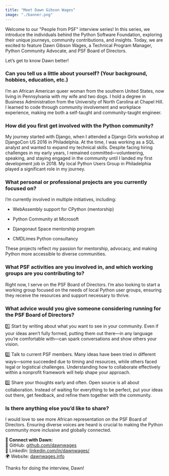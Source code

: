 ```yaml
---
title: "Meet Dawn Gibson Wages"
image: "./banner.png"
---
```


Welcome to our "People from PSF" interview series! In this series, we introduce
the individuals behind the Python Software Foundation, exploring their unique
journeys, community contributions, and insights. Today, we are excited to
feature Dawn Gibson Wages, a Technical Program Manager, Python Community
Advocate, and PSF Board of Directors.

Let’s get to know Dawn better!

### **Can you tell us a little about yourself? (Your background, hobbies, education, etc.)**

I’m an African American queer woman from the southern United States, now living
in Pennsylvania with my wife and two dogs. I hold a degree in Business
Administration from the University of North Carolina at Chapel Hill. I learned
to code through community involvement and workplace experience, making me both a
self-taught and community-taught engineer.

### **How did you first get involved with the Python community?**

My journey started with Django, when I attended a Django Girls workshop at
DjangoCon US 2016 in Philadelphia. At the time, I was working as a SQL analyst
and wanted to expand my technical skills. Despite facing hiring challenges in my
early years, I remained committed—volunteering, speaking, and staying engaged in
the community until I landed my first development job in 2018. My local Python
Users Group in Philadelphia played a significant role in my journey.

### **What personal or professional projects are you currently focused on?**

I’m currently involved in multiple initiatives, including:

- WebAssembly support for CPython (mentorship)

- Python Community at Microsoft

- Djangonaut Space mentorship program

- CMDLimes Python consultancy

These projects reflect my passion for mentorship, advocacy, and making Python
more accessible to diverse communities.

### **What PSF activities are you involved in, and which working groups are you contributing to?**

Right now, I serve on the PSF Board of Directors. I’m also looking to start a
working group focused on the needs of local Python user groups, ensuring they
receive the resources and support necessary to thrive.

### **What advice would you give someone considering running for the PSF Board of Directors?**

1️⃣ Start by writing about what you want to see in your community. Even if your
ideas aren’t fully formed, putting them out there—in any language you’re
comfortable with—can spark conversations and show others your vision.

2️⃣ Talk to current PSF members. Many ideas have been tried in different
ways—some succeeded due to timing and resources, while others faced legal or
logistical challenges. Understanding how to collaborate effectively within a
nonprofit framework will help shape your approach.

3️⃣ Share your thoughts early and often. Open source is all about collaboration.
Instead of waiting for everything to be perfect, put your ideas out there, get
feedback, and refine them together with the community.

### **Is there anything else you’d like to share?**

I would love to see more African representation on the PSF Board of Directors.
Ensuring diverse voices are heard is crucial to making the Python community more
inclusive and globally connected.

**📌 Connect with Dawn:**  
🔗 GitHub: [<u>github.com/dawnwages  
</u>](https://github.com/dawnwages) 🔗 LinkedIn:
[<u>linkedin.com/in/dawnwages/  
</u>](https://www.linkedin.com/in/dawnwages/) 🌍 Website:
[<u>dawnwages.info</u>](https://dawnwages.info/)

<span class="mark">Thanks for doing the interview, Dawn!</span>

